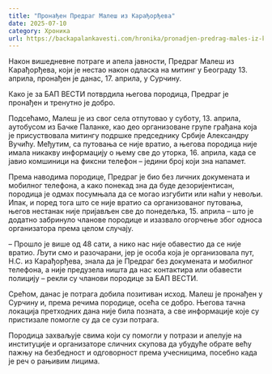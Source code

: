 ```yaml
---
title: "Пронађен Предраг Малеш из Карађорђева"
date: 2025-07-10
category: Хроника
url: https://backapalankavesti.com/hronika/pronadjen-predrag-males-iz-karadjordjeva/
---
```


Након вишедневне потраге и апела јавности, Предраг Малеш из Карађорђева, који је нестао након одласка на митинг у Београду 13. априла, пронађен је данас, 17. априла, у Сурчину.

Како је за БАП ВЕСТИ потврдила његова породица, Предраг је пронађен и тренутно је добро.

Подсећамо, Малеш је из свог села отпутовао у суботу, 13. априла, аутобусом из Бачке Паланке, као део организоване групе грађана која је присуствовала митингу подршке председнику Србије Александру Вучићу. Међутим, са путовања се није вратио, а његова породица није имала никакву информацију о њему све до уторка, 16. априла, када се јавио комшиници на фиксни телефон – једини број који зна напамет.

Према наводима породице, Предраг је био без личних докумената и мобилног телефона, а како понекад зна да буде дезоријентисан, породица је одмах посумњала да се могао изгубити или наћи у невољи. Ипак, и поред тога што се није вратио са организованог путовања, његов нестанак није пријављен све до понедељка, 15. априла – што је додатно забринуло чланове породице и изазвало огорчење због односа организатора према целом случају.

– Прошло је више од 48 сати, а нико нас није обавестио да се није вратио. Љути смо и разочарани, јер је особа која је организовала пут, Н.С. из Карађорђева, знала да је Предраг без докумената и мобилног телефона, а није предузела ништа да нас контактира или обавести полицију – рекли су чланови породице за БАП ВЕСТИ.

Срећом, данас је потрага добила позитиван исход. Малеш је пронађен у Сурчину и, према речима породице, осећа се добро. Његова тачна локација претходних дана није била позната, а све информације које су пристизале помогле су да се сузи потрага.

Породица захваљује свима који су помогли у потрази и апелује на институције и организаторе сличних скупова да убудуће обрате већу пажњу на безбедност и одговорност према учесницима, посебно када је реч о рањивим лицима.
